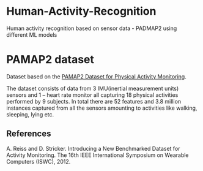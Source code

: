 # Human-Activity-Recognition
Human activity recognition based on sensor data - PADMAP2 using different ML models

# PAMAP2 dataset
Dataset based on the [PAMAP2 Dataset for Physical Activity Monitoring](https://archive.ics.uci.edu/ml/datasets/PAMAP2+Physical+Activity+Monitoring).

The dataset consists of data from 3 IMU(inertial measurement units) sensors and 1 – heart rate monitor all capturing 18 physical activities performed by 9 subjects. In total there are 52 features and 3.8 million instances captured from all the sensors amounting to activities like walking, sleeping, lying etc.

## References
A. Reiss and D. Stricker. Introducing a New Benchmarked Dataset for Activity Monitoring. The 16th IEEE International Symposium on Wearable Computers (ISWC), 2012.
